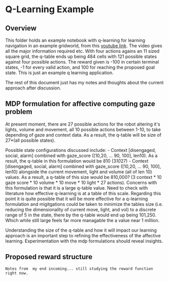 # Q-Learning Example

## Overview

This folder holds an example notebook with q-learning for learning navigation in an example gridworld, from this [youtube link](https://www.youtube.com/watch?v=iKdlKYG78j4). The video gives all the major information required etc. With four actions agains an 11 sized square grid, the q-table ends up being 484 cells with 121 possible states against four possible actions. The reward given is -100 in certain terminal states, -1 for every valid action, and 100 for reaching the proposed goal state. This is just an example q learning application.

The rest of this document just has my notes and thoughts about the current approach after discussion.

<!-- ## Table of Contents -->

<!-- 1. [Introduction](#introduction)
2. [Installation](#installation)
3. [Usage](#usage)
4. [Components](#components)
5. [Diagrams](#diagrams)
6. [Contributing](#contributing)
7. [License](#license) -->

## MDP formulation for affective computing gaze problem

At present moment, there are 27 possible actions for the robot altering it's lights, volume and movement, all 10 possible actions between 1-10, to take depending of gaze and context data. As a result, the q-table will be size of 27*(all possible states).

Possible state configurations discussed include:
    - Context [disengaged, social, alarm] combined with gaze_score ([10,20, ... 90, 100], len10). As a result, the q-table in this formulation would be 810 (3*10*27)
    - Context [disengaged, social, alarm] combined with gaze_score ([10,20, ... 90, 100], len10) alongside the current movement, light and volume (all of len 10) values. As a result, a q-table of this size would be 810,000? (3 context * 10 gaze score * 10 volume * 10 move * 10 light * 27 actions). Concerns with this formulation is that it is a large q-table value. Need to check with literature how effective q-learning is at a table of this scale. Regarding this point it is quite possible that it will be more effective for a q-learning formulation and migitgations could be taken to minimize the tables size (i.e. reducing the dimensionality of current move, light, and vol) to a discrete range of 5 in the state, there by the q-table would end up being 101,250. Which while still large feels far more managable the a value near 1 million.

Understanding the size of the q-table and how it will impact our learning approach is an important step to refining the effectiveness of the affective learning. Experimentation with the mdp formulations should reveal insights.

## Proposed reward structure
    Notes from  my end incoming... still studying the reward function right now.
## 